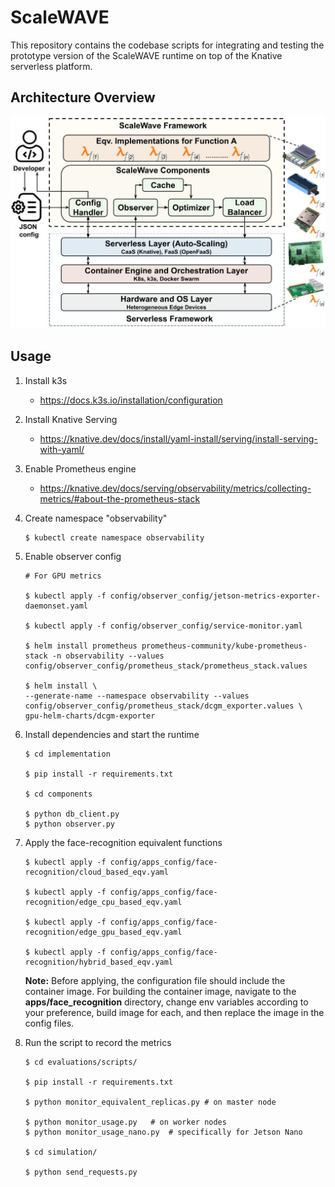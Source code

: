 # ScaleWAVE

This repository contains the codebase scripts for integrating and testing the prototype version of the ScaleWAVE runtime on top of the Knative serverless platform.

## Architecture Overview
![alt text](architecture_overview.jpg?raw=true)

## Usage
1. Install k3s
    - https://docs.k3s.io/installation/configuration

2. Install Knative Serving
    - https://knative.dev/docs/install/yaml-install/serving/install-serving-with-yaml/

3. Enable Prometheus engine 
    - https://knative.dev/docs/serving/observability/metrics/collecting-metrics/#about-the-prometheus-stack

4. Create namespace "observability"
    ```
    $ kubectl create namespace observability
    ```

5. Enable observer config
    ```
    # For GPU metrics

    $ kubectl apply -f config/observer_config/jetson-metrics-exporter-daemonset.yaml

    $ kubectl apply -f config/observer_config/service-monitor.yaml
    
    $ helm install prometheus prometheus-community/kube-prometheus-stack -n observability --values config/observer_config/prometheus_stack/prometheus_stack.values

    $ helm install \
   --generate-name --namespace observability --values config/observer_config/prometheus_stack/dcgm_exporter.values \
   gpu-helm-charts/dcgm-exporter    
   ```

6. Install dependencies and start the runtime
    ```
    $ cd implementation

    $ pip install -r requirements.txt

    $ cd components

    $ python db_client.py
    $ python observer.py
    ```

7. Apply the face-recognition equivalent functions
    ```
    $ kubectl apply -f config/apps_config/face-recognition/cloud_based_eqv.yaml

    $ kubectl apply -f config/apps_config/face-recognition/edge_cpu_based_eqv.yaml

    $ kubectl apply -f config/apps_config/face-recognition/edge_gpu_based_eqv.yaml

    $ kubectl apply -f config/apps_config/face-recognition/hybrid_based_eqv.yaml
    ```

    **Note:** Before applying, the configuration file should include the container image. For building the container image, navigate to the **apps/face_recognition** directory, change env variables according to your preference, build image for each, and then replace the image in the config files.

8. Run the script to record the metrics
    ```
    $ cd evaluations/scripts/

    $ pip install -r requirements.txt

    $ python monitor_equivalent_replicas.py # on master node

    $ python monitor_usage.py   # on worker nodes
    $ python monitor_usage_nano.py  # specifically for Jetson Nano

    $ cd simulation/

    $ python send_requests.py
    ```
